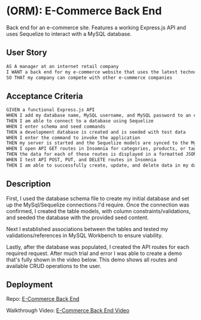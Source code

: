 # (ORM): E-Commerce Back End

Back end for an e-commerce site. Features a working Express.js API and uses Sequelize to interact with a MySQL database.

## User Story

```md
AS A manager at an internet retail company
I WANT a back end for my e-commerce website that uses the latest technologies
SO THAT my company can compete with other e-commerce companies
```

## Acceptance Criteria

```md
GIVEN a functional Express.js API
WHEN I add my database name, MySQL username, and MySQL password to an environment variable file
THEN I am able to connect to a database using Sequelize
WHEN I enter schema and seed commands
THEN a development database is created and is seeded with test data
WHEN I enter the command to invoke the application
THEN my server is started and the Sequelize models are synced to the MySQL database
WHEN I open API GET routes in Insomnia for categories, products, or tags
THEN the data for each of these routes is displayed in a formatted JSON
WHEN I test API POST, PUT, and DELETE routes in Insomnia
THEN I am able to successfully create, update, and delete data in my database
```

## Description

First, I used the database schema file to create my initial database and set up the MySql/Sequelize connections I'd require. Once the connection was confirmed, I created the table models, with column constraints/validations, and seeded the database with the provided seed content.

Next I established associations between the tables and tested my validations/references in MySQL Workbench to ensure viability.

Lastly, after the database was populated, I created the API routes for each required request. After much trial and error I was able to create a demo that's fully shown in the video below. This demo shows all routes and available CRUD operations to the user.

## Deployment

Repo: [E-Commerce Back End](https://github.com/alexgeis/E-Commerce-Back-End)

Walkthrough Video: [E-Commerce Back End Video](https://drive.google.com/file/d/11SJyGsrpTDzEV9nVhrtpi6SIoW7bBP3E/view)

